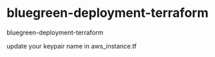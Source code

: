 # bluegreen-deployment-terraform
bluegreen-deployment-terraform

update your keypair name in aws_instance.tf
